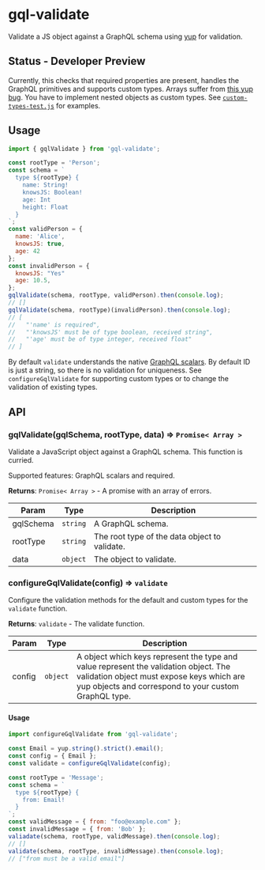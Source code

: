 # gql-validate

Validate a JS object against a GraphQL schema using [yup](https://github.com/jquense/yup) for validation.


## Status - Developer Preview

Currently, this checks that required properties are present, handles the GraphQL primitives and supports custom types. Arrays suffer from [this yup bug](https://github.com/jquense/yup/issues/725). You have to implement nested objects as custom types. See [`custom-types-test.js`](./src/custom-types-test.js) for examples.


## Usage

```js
import { gqlValidate } from 'gql-validate';

const rootType = 'Person';
const schema = `
  type ${rootType} {
    name: String!
    knowsJS: Boolean!
    age: Int
    height: Float
  }
`;
const validPerson = {
  name: 'Alice',
  knowsJS: true,
  age: 42
};
const invalidPerson = {
  knowsJS: "Yes"
  age: 10.5,
};
gqlValidate(schema, rootType, validPerson).then(console.log);
// []
gqlValidate(schema, rootType)(invalidPerson).then(console.log);
// [
//   "'name' is required",
//   "'knowsJS' must be of type boolean, received string",
//   "'age' must be of type integer, received float"
// ]
```

By default `validate` understands the native [GraphQL scalars](https://graphql.org/learn/schema/#scalar-types). By default ID is just a string, so there is no validation for uniqueness. See `configureGqlValidate` for supporting custom types or to change the validation of existing types.


## API

### gqlValidate(gqlSchema, rootType, data) ⇒ <code>Promise< Array ></code>

Validate a JavaScript object against a GraphQL schema. This function is curried.

Supported features: GraphQL scalars and required.

**Returns**: <code>Promise< Array ></code> - A promise with an array of errors.  

| Param | Type | Description |
| --- | --- | --- |
| gqlSchema | <code>string</code> | A GraphQL schema. |
| rootType | <code>string</code> | The root type of the data object to validate. |
| data | <code>object</code> | The object to validate. |


### configureGqlValidate(config) => <code>validate</code>

Configure the validation methods for the default and custom types for the `validate` function.

**Returns**: <code>validate</code> - The validate function.

| Param | Type | Description |
| --- | --- | --- |
| config | <code>object</code> | A object which keys represent the type and value represent the validation object. The validation object must expose keys which are yup objects and correspond to your custom GraphQL type. |

#### Usage

```js
import configureGqlValidate from 'gql-validate';

const Email = yup.string().strict().email();
const config = { Email };
const validate = configureGqlValidate(config);

const rootType = 'Message';
const schema = `
  type ${rootType} {
    from: Email!
  }
`;
const validMessage = { from: "foo@example.com" };
const invalidMessage = { from: 'Bob' };
valiadate(schema, rootType, validMessage).then(console.log);
// []
validate(schema, rootType, invalidMessage).then(console.log);
// ["from must be a valid email"]
```
